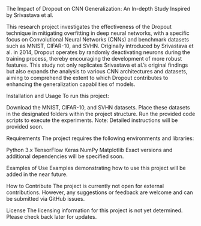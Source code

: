 The Impact of Dropout on CNN Generalization: An In-depth Study Inspired by Srivastava et al.

This research project investigates the effectiveness of the Dropout technique in mitigating overfitting in deep neural networks, with a specific focus on Convolutional Neural Networks (CNNs) and benchmark datasets such as MNIST, CIFAR-10, and SVHN. Originally introduced by Srivastava et al. in 2014, Dropout operates by randomly deactivating neurons during the training process, thereby encouraging the development of more robust features. This study not only replicates Srivastava et al.’s original findings but also expands the analysis to various CNN architectures and datasets, aiming to comprehend the extent to which Dropout contributes to enhancing the generalization capabilities of models.

Installation and Usage
To run this project:

Download the MNIST, CIFAR-10, and SVHN datasets.
Place these datasets in the designated folders within the project structure.
Run the provided code scripts to execute the experiments.
Note: Detailed instructions will be provided soon.

Requirements
The project requires the following environments and libraries:

Python 3.x
TensorFlow
Keras
NumPy
Matplotlib
Exact versions and additional dependencies will be specified soon.

Examples of Use
Examples demonstrating how to use this project will be added in the near future.

How to Contribute
The project is currently not open for external contributions. However, any suggestions or feedback are welcome and can be submitted via GitHub issues.

License
The licensing information for this project is not yet determined. Please check back later for updates.

